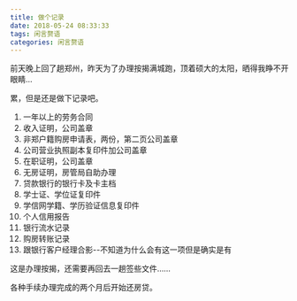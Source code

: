 ```yaml
---
title: 做个记录
date: 2018-05-24 08:33:33
tags: 闲言赘语
categories: 闲言赘语
---
```


前天晚上回了趟郑州，昨天为了办理按揭满城跑，顶着硕大的太阳，晒得我睁不开眼睛…

累，但是还是做下记录吧。

1. 一年以上的劳务合同
2. 收入证明，公司盖章
3. 非郑户籍购房申请表，两份，第二页公司盖章
4. 公司营业执照副本复印件加公司盖章
5. 在职证明，公司盖章
6. 无房证明，房管局自助办理
7. 贷款银行的银行卡及卡主档
8. 学士证、学位证复印件
9. 学信网学籍、学历验证信息复印件
10. 个人信用报告
11. 银行流水记录
12. 购房转账记录
13. 跟银行客户经理合影--不知道为什么会有这一项但是确实是有

这是办理按揭，还需要再回去一趟签些文件……

各种手续办理完成的两个月后开始还房贷。
